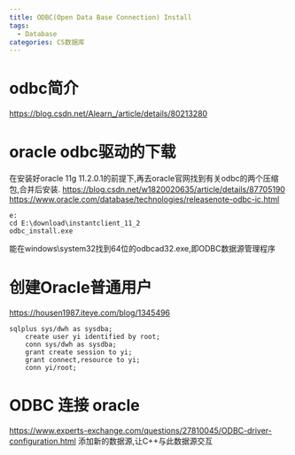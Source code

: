 ```yaml
---
title: ODBC(Open Data Base Connection) Install
tags:
  - Database
categories: CS数据库
---
```


# odbc简介
https://blog.csdn.net/Alearn_/article/details/80213280

# oracle odbc驱动的下载
在安装好oracle 11g 11.2.0.1的前提下,再去oracle官网找到有关odbc的两个压缩包,合并后安装.
https://blog.csdn.net/w1820020635/article/details/87705190
https://www.oracle.com/database/technologies/releasenote-odbc-ic.html
```
e:
cd E:\download\instantclient_11_2
odbc_install.exe
```
能在windows\system32找到64位的odbcad32.exe,即ODBC数据源管理程序

# 创建Oracle普通用户
https://housen1987.iteye.com/blog/1345496
```
sqlplus sys/dwh as sysdba;
    create user yi identified by root;  
    conn sys/dwh as sysdba;
    grant create session to yi;
    grant connect,resource to yi;
    conn yi/root;
```  


# ODBC 连接 oracle
https://www.experts-exchange.com/questions/27810045/ODBC-driver-configuration.html
添加新的数据源,让C++与此数据源交互



<!-- Data Source Name yi0
TNS Service Name localhost:1521/orcl
User ID yi
PASSWORD root -->
```
